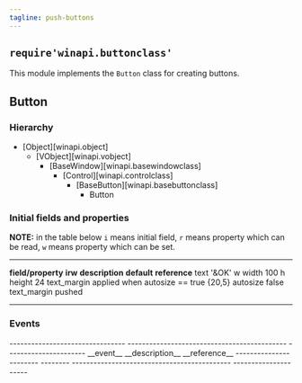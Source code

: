```yaml
---
tagline: push-buttons
---
```


## `require'winapi.buttonclass'`

This module implements the `Button` class for creating buttons.

## Button

### Hierarchy

* [Object][winapi.object]
	* [VObject][winapi.vobject]
		* [BaseWindow][winapi.basewindowclass]
			* [Control][winapi.controlclass]
				* [BaseButton][winapi.basebuttonclass]
					* Button

### Initial fields and properties

<div class=small>

__NOTE:__ in the table below `i` means initial field, `r` means property
which can be read, `w` means property which can be set.

----------------------- -------- ----------------------------------------- -------------- ---------------------
__field/property__		__irw__	__description__									__default__		__reference__
text																								'&OK'
w											width													100
h											height												24
text_margin								applied when autosize == true					{20,5}
autosize																							false
text_margin
pushed
----------------------- -------- ----------------------------------------- -------------- ---------------------
</div>

### Events

<div class=small>
-------------------------------- -------------------------------------------- ----------------------
__event__								__description__										__reference__
----------------------- --------	-------------------------------------------- ---------------------
</div>
